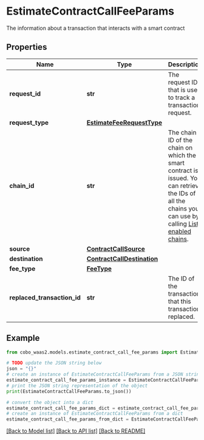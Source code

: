 # EstimateContractCallFeeParams

The information about a transaction that interacts with a smart contract

## Properties

Name | Type | Description | Notes
------------ | ------------- | ------------- | -------------
**request_id** | **str** | The request ID that is used to track a transaction request. | [optional] 
**request_type** | [**EstimateFeeRequestType**](EstimateFeeRequestType.md) |  | 
**chain_id** | **str** | The chain ID of the chain on which the smart contract is issued. You can retrieve the IDs of all the chains you can use by calling [List enabled chains](https://www.cobo.com/developers/v2/api-references/wallets/list-enabled-chains). | 
**source** | [**ContractCallSource**](ContractCallSource.md) |  | 
**destination** | [**ContractCallDestination**](ContractCallDestination.md) |  | [optional] 
**fee_type** | [**FeeType**](FeeType.md) |  | [optional] 
**replaced_transaction_id** | **str** | The ID of the transaction that this transaction replaced. | [optional] 

## Example

```python
from cobo_waas2.models.estimate_contract_call_fee_params import EstimateContractCallFeeParams

# TODO update the JSON string below
json = "{}"
# create an instance of EstimateContractCallFeeParams from a JSON string
estimate_contract_call_fee_params_instance = EstimateContractCallFeeParams.from_json(json)
# print the JSON string representation of the object
print(EstimateContractCallFeeParams.to_json())

# convert the object into a dict
estimate_contract_call_fee_params_dict = estimate_contract_call_fee_params_instance.to_dict()
# create an instance of EstimateContractCallFeeParams from a dict
estimate_contract_call_fee_params_from_dict = EstimateContractCallFeeParams.from_dict(estimate_contract_call_fee_params_dict)
```
[[Back to Model list]](../README.md#documentation-for-models) [[Back to API list]](../README.md#documentation-for-api-endpoints) [[Back to README]](../README.md)


